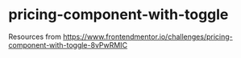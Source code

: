 # pricing-component-with-toggle

Resources from https://www.frontendmentor.io/challenges/pricing-component-with-toggle-8vPwRMIC

## <template>: The Content Template element
  
  > The HTML Content Template (<template>) element is a mechanism for holding HTML that is not to be rendered immediately when a page is loaded but may be instantiated subsequently during runtime using JavaScript.
  
  https://developer.mozilla.org/en-US/docs/Web/HTML/Element/template
